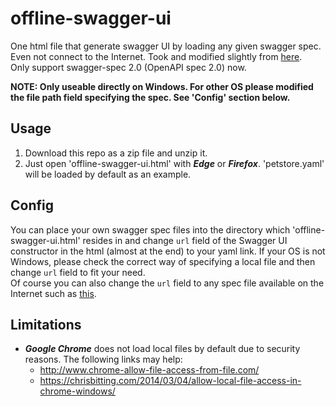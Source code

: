 # offline-swagger-ui
One html file that generate swagger UI by loading any given swagger spec. Even not connect to the Internet.
Took and modified slightly from [here](https://github.com/swagger-api/swagger-editor/issues/664#issuecomment-376512344).  
Only support swagger-spec 2.0 (OpenAPI spec 2.0) now.

**NOTE: Only useable directly on Windows. For other OS please modified the file path field specifying the spec. See 'Config' section below.**

## Usage

1. Download this repo as a zip file and unzip it.
2. Just open 'offline-swagger-ui.html' with ***Edge*** or ***Firefox***. 'petstore.yaml' will be loaded by default as an example.

## Config

You can place your own swagger spec files into the directory which 'offline-swagger-ui.html' resides in and change `url` field of the Swagger UI constructor in the html (almost at the end) to your yaml link. If your OS is not Windows, please check the correct way of specifying a local file and then change `url` field to fit your need.  
Of course you can also change the `url` field to any spec file available on the Internet such as [this](https://raw.githubusercontent.com/OAI/OpenAPI-Specification/master/examples/v2.0/yaml/uber.yaml).

## Limitations

* ***Google Chrome*** does not load local files by default due to security reasons. The following links may help:
    * <http://www.chrome-allow-file-access-from-file.com/>
    * <https://chrisbitting.com/2014/03/04/allow-local-file-access-in-chrome-windows/>
